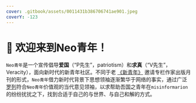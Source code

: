 ```yaml
---
cover: .gitbook/assets/0011431b386706741ae901.jpeg
coverY: -123
---
```


# 👋 欢迎来到Neo青年！

`Neo青年`是一个宣传倡导**爱国**（“P先生”，patriotism）和**求真**（“V先生”，Veracity），面向新时代的新青年社区。不同于老 [《新青年》](https://baike.baidu.com/item/%E6%96%B0%E9%9D%92%E5%B9%B4/25994) 邀请专栏作家出版月刊的形式，`Neo青年`借力新时代背景下思想领袖逐渐繁华于网络的事实，通过广泛[罗列](zhuan-lan/ren-ke-de-kol.md)符合`Neo青年`价值观的当代意见领袖，以求帮助吾国之青年在`misinformarion`的纷纷扰扰之下，找到合适于自己的与世界、与自己和解的方式。

